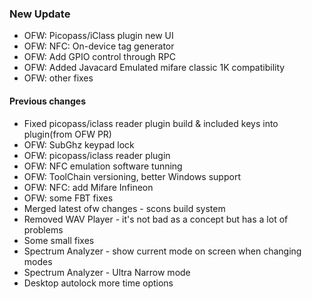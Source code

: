 ### New Update
* OFW: Picopass/iClass plugin new UI
* OFW: NFC: On-device tag generator
* OFW: Add GPIO control through RPC
* OFW: Added Javacard Emulated mifare classic 1K compatibility
* OFW: other fixes
#### Previous changes
* Fixed picopass/iclass reader plugin build & included keys into plugin(from OFW PR)
* OFW: SubGhz keypad lock
* OFW: picopass/iclass reader plugin
* OFW: NFC emulation software tunning
* OFW: ToolChain versioning, better Windows support
* OFW: NFC: add Mifare Infineon
* OFW: some FBT fixes
* Merged latest ofw changes - scons build system
* Removed WAV Player - it's not bad as a concept but has a lot of problems
* Some small fixes
* Spectrum Analyzer - show current mode on screen when changing modes
* Spectrum Analyzer - Ultra Narrow mode
* Desktop autolock more time options
